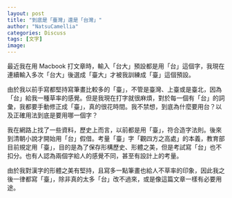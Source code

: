 ```yaml
---
layout: post
title: "到底是「臺灣」還是「台灣」"
author: "NatsuCamellia"
categories: Discuss
tags: [文字]
image: 
---
```


最近我在用 Macbook 打文章時，輸入「台大」預設都是用「台」這個字，我現在連續輸入多次「台大」後選成「臺大」才被我訓練成「臺」這個預設。

由於我以前手寫都堅持寫筆畫比較多的「臺」，不管是臺灣、上臺或是臺北，因為「台」給我一種草率的感覺。但是我現在打字就很麻煩，對於每一個有「台」的詞彙，我都要手動修正成「臺」，真的很花時間。我不禁想，到底為什麼要用台？以及正確用法到底是要用哪一個字？

我在網路上找了一些資料，歷史上而言，以前都是用「臺」，符合造字法則。後來到清朝小說才開始用「台」假借。考量「臺」字「觀四方之高處」的本義，教育部目前規定用「臺」，目的是為了保存形構歷史、形體之美，但是考試寫「台」也不扣分。也有人認為兩個字給人的感覺不同，甚至有設計上的考量。

由於我對漢字的形體之美有堅持，且寫多一點筆畫也給人不草率的印象，因此我之後一律都寫「臺」，除非真的太多「台」改不過來，或是像這篇文章一樣有必要用途。